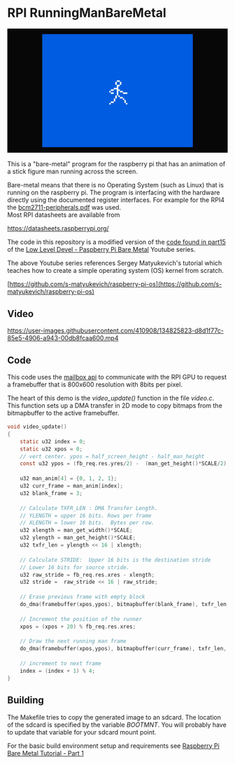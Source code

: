 # RPI RunningManBareMetal

![RunningMan](images/RunningMan_small2.png)

This is a "bare-metal" program for the raspberry pi
that has an animation of a stick figure man running across 
the screen.

Bare-metal means that there is no Operating System (such as Linux) that
is running on the raspberry pi. The program is interfacing with the hardware
directly using the documented register interfaces. For example for the RPI4
the [bcm2711-peripherals.pdf](https://datasheets.raspberrypi.org/bcm2711/bcm2711-peripherals.pdf) was used.  
Most RPI datasheets are available from

https://datasheets.raspberrypi.org/

The code in this repository is a modified version  of the 
[code found in part15](https://github.com/rockytriton/LLD/tree/main/rpi_bm/part15) of the 
[Low Level Devel - Paspberry Pi Bare Metal](https://www.youtube.com/playlist?list=PLVxiWMqQvhg9FCteL7I0aohj1_YiUx1x8)
Youtube series.

The above Youtube series references Sergey Matyukevich's tutorial
which teaches how to create a simple operating system (OS) kernel from
scratch.

[https://github.com/s-matyukevich/raspberry-pi-os](https://github.com/s-matyukevich/raspberry-pi-os)

## Video

https://user-images.githubusercontent.com/410908/134825823-d8d1f77c-85e5-4906-a943-00db8fcaa600.mp4

## Code

This code uses the [mailbox api](https://github.com/raspberrypi/firmware/wiki) 
to communicate with the RPI GPU to request
a framebuffer that is 800x600 resolution with 8bits per pixel.  

The heart of this demo is the *video_update()* function in the file *video.c*.
This function sets up a DMA transfer in 2D mode to copy bitmaps from the
bitmapbuffer to the active framebuffer.  

```c
void video_update()
{
    static u32 index = 0;
    static u32 xpos = 0;
    // vert center. ypos = half_screen_height - half_man_height
    const u32 ypos = (fb_req.res.yres/2) -  (man_get_height()*SCALE/2);

    u32 man_anim[4] = {0, 1, 2, 1};
    u32 curr_frame = man_anim[index];
    u32 blank_frame = 3;

    // Calculate TXFR_LEN : DMA Transfer Length.
    // YLENGTH = upper 16 bits. Rows per frame
    // XLENGTH = lower 16 bits.  Bytes per row.
    u32 xlength = man_get_width()*SCALE;
    u32 ylength = man_get_height()*SCALE;
    u32 txfr_len = ylength << 16 | xlength;

    // Calculate STRIDE:  Upper 16 bits is the destination stride
    // Lower 16 bits for source stride.
    u32 raw_stride = fb_req.res.xres - xlength;
    u32 stride =  raw_stride << 16 | raw_stride; 

    // Erase previous frame with empty block
    do_dma(framebuffer(xpos,ypos), bitmapbuffer(blank_frame), txfr_len, stride);

    // Increment the position of the runner
    xpos = (xpos + 20) % fb_req.res.xres;

    // Draw the next running man frame
    do_dma(framebuffer(xpos,ypos), bitmapbuffer(curr_frame), txfr_len, stride);

    // increment to next frame
    index = (index + 1) % 4;
}
```

## Building

The Makefile tries to copy the generated image to an sdcard.
The location of the sdcard is specified by the variable *BOOTMNT*.
You will probably have to update that variable for your sdcard mount point.

For the basic build environment setup and requirements see
[Raspberry Pi Bare Metal Tutorial - Part 1](https://www.youtube.com/watch?v=pd9AVmcRc6U&list=PLVxiWMqQvhg9FCteL7I0aohj1_YiUx1x8)

